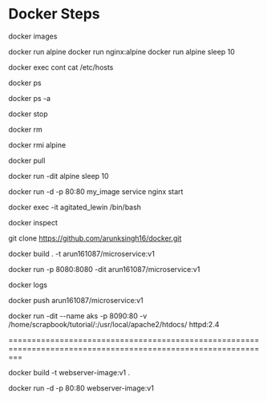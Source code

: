 # Docker Steps

docker images

docker run alpine 
docker run nginx:alpine
docker run alpine sleep 10

docker exec cont cat /etc/hosts

docker ps

docker ps -a

docker stop

docker rm 

docker rmi alpine

docker pull

docker run -dit alpine sleep 10

docker run -d -p 80:80 my_image service nginx start

docker exec -it agitated_lewin /bin/bash

docker inspect 

git clone https://github.com/arunksingh16/docker.git

docker build . -t arun161087/microservice:v1

docker run -p 8080:8080 -dit arun161087/microservice:v1

docker logs

docker push arun161087/microservice:v1

docker run -dit --name aks -p 8090:80 -v /home/scrapbook/tutorial/:/usr/local/apache2/htdocs/ httpd:2.4




===============================================================================================================

docker build -t webserver-image:v1 .


docker run -d -p 80:80 webserver-image:v1
